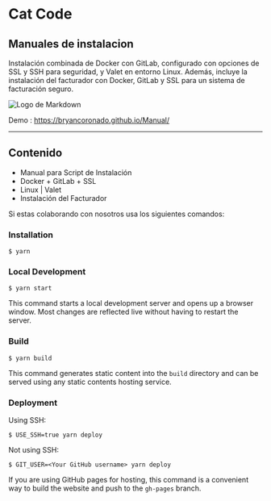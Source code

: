 # Cat Code 

## Manuales de instalacion 

Instalación combinada de Docker con GitLab, configurado con opciones de SSL y SSH para seguridad, y Valet en entorno Linux. Además, incluye la instalación del facturador con Docker, GitLab y SSL para un sistema de facturación seguro.

![Logo de Markdown](https://i.ibb.co/HzYBNg3/Captura-de-pantalla-2024-02-23-160917.png)

 Demo : https://bryancoronado.github.io/Manual/
 <hr/>
 
## Contenido

- Manual para Script de Instalación
- Docker + GitLab + SSL
- Linux | Valet
- Instalación del Facturador



Si estas colaborando con nosotros usa los siguientes comandos:
### Installation

```
$ yarn
```

### Local Development

```
$ yarn start
```

This command starts a local development server and opens up a browser window. Most changes are reflected live without having to restart the server.

### Build

```
$ yarn build
```

This command generates static content into the `build` directory and can be served using any static contents hosting service.

### Deployment

Using SSH:

```
$ USE_SSH=true yarn deploy
```

Not using SSH:

```
$ GIT_USER=<Your GitHub username> yarn deploy
```

If you are using GitHub pages for hosting, this command is a convenient way to build the website and push to the `gh-pages` branch.
